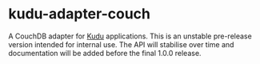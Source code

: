 # kudu-adapter-couch

A CouchDB adapter for [Kudu][kudu] applications. This is an unstable pre-release
version intended for internal use. The API will stabilise over time and
documentation will be added before the final 1.0.0 release.

[kudu]: https://github.com/mammaldev/kudu
